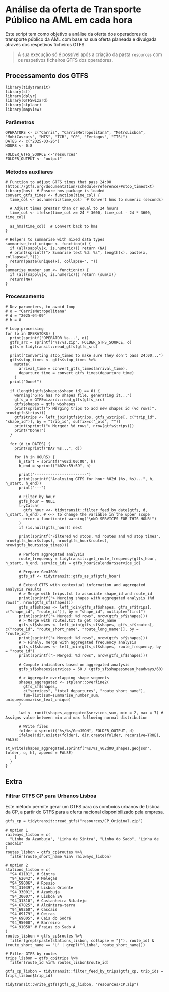 # Análise da oferta de Transporte Público na AML em cada hora

Este script tem como objetivo a análise da oferta dos operadores de
transporte público da AML com base na sua oferta planeada e divulgada
através dos respetivos ficheiros GTFS.

> A sua execução só é possível após a criação da pasta `resources` com
> os respetivos ficheiros GTFS dos operadores.

## Processamento dos GTFS

    library(tidytransit)
    library(sf)
    library(dplyr)
    library(GTFSwizard)
    library(stplanr)
    library(mapview)

### Parâmetros

    OPERATORS <- c("Carris", "CarrisMetropolitana", "MetroLisboa", "MobiCascais", "MTS", "TCB", "CP", "Fertagus", "TTSL")
    DATES <- c("2025-03-26")
    HOURS <- 0:8

    FOLDER_GTFS_SOURCE <-"resources"
    FOLDER_OUTPUT <- "output"

### Métodos auxiliares

    # Function to adjust GTFS times that pass 24:00 (https://gtfs.org/documentation/schedule/reference/#stop_timestxt)
    library(hms)  # Ensure hms package is loaded
    convert_gtfs_times <- function(time_col) {
      time_col <- as.numeric(time_col)  # Convert hms to numeric (seconds)
      
      # Adjust times greater than or equal to 24 hours
      time_col <- ifelse(time_col >= 24 * 3600, time_col - 24 * 3600, time_col)
      
      as_hms(time_col)  # Convert back to hms
    }

    # Helpers to summarise with mixed data types
    summarise_text_unique <- function(x) {
      if (all(sapply(x, is.numeric))) return (NA)
      # print(sprintf("> Sumarise text %d: %s", length(x), paste(x, collapse=",")))
      return(paste(unique(x), collapse=", "))
    }
    summarise_number_sum <- function(x) {
      if (all(sapply(x, is.numeric))) return (sum(x))
      return(NA)
    }

### Processamento

    # Dev parameters, to avoid loop
    # o = "CarrisMetropolitana"
    # d = "2025-04-09"
    # h = 8

    # Loop processing
    for (o in OPERATORS) {
      print(sprintf("OPERATOR %s...", o))
      gtfs_src = sprintf("%s/%s.zip", FOLDER_GTFS_SOURCE, o)
      gtfs = tidytransit::read_gtfs(gtfs_src)
      
      print("Converting stop_times to make sure they don't pass 24:00...")
      gtfs$stop_times <- gtfs$stop_times %>%
        mutate(
          arrival_time = convert_gtfs_times(arrival_time),
          departure_time = convert_gtfs_times(departure_time)
        )
      print("Done!")
      
      if (length(gtfs$shapes$shape_id) == 0) {
        warning("GTFS has no shapes file, generating it...")
        gtfs_w = GTFSwizard::read_gtfs(gtfs_src)
        gtfs$shapes = gtfs_w$shapes
        print(sprintf("> Merging trips to add new shapes id (%d rows)", nrow(gtfs$trips)))
        gtfs$trips <- left_join(gtfs$trips, gtfs_w$trips[, c("trip_id", "shape_id")], by = "trip_id", suffix=c("_old", ""))
        print(sprintf("> Merged: %d rows", nrow(gtfs$trips)))
        print("Done!")
      }
      
      for (d in DATES) {
        print(sprintf("DAY %s...", d))
        
        for (h in HOURS) {
          h_start = sprintf("%02d:00:00", h)
          h_end = sprintf("%02d:59:59", h)
          
          print("-----------------------")
          print(sprintf("Analysing GTFS for hour %02d (%s, %s)...", h, h_start, h_end))
          print("---")
          
          # Filter by hour
          gtfs_hour = NULL
          tryCatch(
            gtfs_hour <<- tidytransit::filter_feed_by_date(gtfs, d, h_start, h_end), # <<- to change the variable in the upper scope
            error = function(e) warning("\nNO SERVICES FOR THIS HOUR!")
          )
          if (is.null(gtfs_hour)) next
          
          print(sprintf("Filtered %d stops, %d routes and %d stop times", nrow(gtfs_hour$stops), nrow(gtfs_hour$routes), nrow(gtfs_hour$stop_times)))
          
          # Perform aggregated analysis
          route_frequency = tidytransit::get_route_frequency(gtfs_hour, h_start, h_end, service_ids = gtfs_hour$calendar$service_id)

          # Prepare GeoJSON
          gtfs_sf <- tidytransit::gtfs_as_sf(gtfs_hour)

          # Extend GTFS with contextual information and aggregated analysis results
          # > Merge with trips.txt to associate shape_id and route_id
          print(sprintf("> Merging shapes with aggregated analysis (%d rows)", nrow(gtfs_sf$shapes)))
          gtfs_sf$shapes <- left_join(gtfs_sf$shapes, gtfs_sf$trips[, c("shape_id", "route_id")], by = "shape_id", multiple="first")
          print(sprintf("> Merged: %d rows", nrow(gtfs_sf$shapes)))
          # > Merge with routes.txt to get route_name
          gtfs_sf$shapes <- left_join(gtfs_sf$shapes, gtfs_sf$routes[, c("route_id", "route_short_name", "route_long_name")], by = "route_id")
          print(sprintf("> Merged: %d rows", nrow(gtfs_sf$shapes)))
          # > Finaly, merge with aggregated frequency analysis
          gtfs_sf$shapes <- left_join(gtfs_sf$shapes, route_frequency, by = "route_id")
          print(sprintf("> Merged: %d rows", nrow(gtfs_sf$shapes)))
          
          # Compute indicators based on aggregated analysis
          gtfs_sf$shapes$services = 60 / (gtfs_sf$shapes$mean_headways/60)

          # > Aggregate overlapping shape segments
          shapes_aggregated <- stplanr::overline2(
            gtfs_sf$shapes,  
            c("services", "total_departures", "route_short_name"),
            fun=list(sum=summarise_number_sum, unique=summarise_text_unique)
          )
          
          lwd <- runif(shapes_aggregated$services_sum, min = 2, max = 7) # Assigns value between min and max following normal distribution
          
          # Write files
          folder = sprintf("%s/%s/GeoJSON", FOLDER_OUTPUT, d)
          ifelse(!dir.exists(folder), dir.create(folder, recursive=TRUE), FALSE)
          st_write(shapes_aggregated,sprintf("%s/%s_%02d00_shapes.geojson", folder, o, h), append = FALSE)
        }
      }
    }

## Extra

### Filtrar GTFS CP para Urbanos Lisboa

Este método permite gerar um GTFS para os comboios urbanos de Lisboa da
CP, a partir do GTFS para a oferta nacional disponibilizado pela
empresa.

    gtfs_cp = tidytransit::read_gtfs("resources/CP_Original.zip")

    # Option 1
    railways_lisbon = c(
      "Linha da Azambuja", "Linha de Sintra", "Linha do Sado", "Linha de Cascais" 
    )
    routes_lisbon = gtfs_cp$routes %>%
      filter(route_short_name %in% railways_lisbon)

    # Option 2
    stations_lisbon = c(
      "94_61101", # Sintra
      "94_62042", # Meleças
      "94_59006", # Rossio
      "94_31039", # Lisboa Oriente
      "94_33001", # Azambuja
      "94_30007", # Lisboa SA
      "94_31310", # Castanheira Ribatejo
      "94_67025", # Alcântara-terra
      "94_69260", # Cascais
      "94_69179", # Oeiras
      "94_69005", # Cais do Sodré
      "94_95000", # Barreiro
      "94_91058" # Praias do Sado A
    )
    routes_lisbon = gtfs_cp$routes %>%
      filter(grepl(paste(stations_lisbon, collapse = "|"), route_id) & (route_short_name == "U" | grepl("^Linha", route_short_name)))

    # Filter GTFS by routes 
    trips_lisbon = gtfs_cp$trips %>%
      filter(route_id %in% routes_lisbon$route_id)

    gtfs_cp_lisbon = tidytransit::filter_feed_by_trips(gtfs_cp, trip_ids = trips_lisbon$trip_id) 

    tidytransit::write_gtfs(gtfs_cp_lisbon, "resources/CP.zip")
